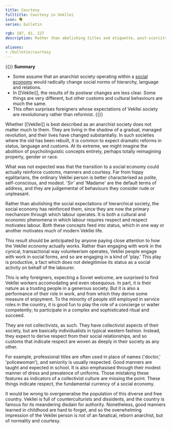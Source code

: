 ```yaml
---
title: Courtesy
fulltitle: Courtesy in Vekllei
icon: 🗣️
series: bulletin

rgb: 187, 81, 227
description: Rather than abolishing titles and etiquette, post-scarcity society in Vekllei has intensified them as economic relations become primarily social.

aliases:
- /bulletin/courtesy
---
```

{{<note panel>}}
**Summary**

* Some assume that an anarchist society operating within a [social economy](/social-economy/) would radically change social norms of hierarchy, language and relations.
* In [[Vekllei]], the results of its postwar changes are less clear. Some things are very different, but other customs and cultural behaviours are much the same.
* This often surprises foreigners whose expectations of Vekllei society are revolutionary rather than reformist.
{{</note>}}

Whether [[Vekllei]] is best described as an anarchist society does not matter much to them. They are living in the shadow of a gradual, managed revolution, and their lives have changed substantially. In such societies where the old has been rebuilt, it is common to expect dramatic reforms in status, language and customs. At its extreme, we might imagine the abolition of psycholinguistic concepts entirely, perhaps totally reimagining property, gender or race.

What was not expected was that the transition to a social economy could actually reinforce customs, manners and courtesy. Far from hippy egalitarians, the ordinary Vekllei person is better characterised as polite, self-conscious, and modest. 'Sir' and 'Madame' are the default terms of address, and they are judgemental of behaviours they consider rude or unpleasant.

Rather than abolishing the social expectations of hierarchical society, the social economy has reinforced them, since they are now the primary mechanism through which labour operates. It is both a cultural and economic phenomena in which labour requires respect and respect motivates labour. Both these concepts feed into status, which in one way or another motivates much of modern Vekllei life.

This result should be anticipated by anyone paying close attention to how the Vekllei economy actually works. Rather than engaging with work in the cynical, transactional way volunteerism operates, Vekllei people engage with work in social forms, and so are engaging in a kind of 'play.' This play is productive, a fact which does not delegitimise its status as a social activity on behalf of the labourer.

This is why foreigners, expecting a Soviet welcome, are surprised to find Vekllei workers accomodating and even obsequious. In part, it is their nature as a trusting people in a generous society. But it is also a performance of their role in work, and from which they derive some measure of enjoyment. To the minority of people still employed in service roles in the country, it is good fun to play the role of a concierge or waiter competently; to participate in a complex and sophisticated ritual and succeed.

They are not collectivists, as such. They have collectivist aspects of their society, but are basically individualists in typical western fashion. Instead, they expect to derive respect from their social relationships, and so customs that indicate respect are woven as deeply in their society as any other.

For example, professional titles are often used in place of names ('doctor,' 'policewoman'), and seniority is usually respected. Good manners are taught and expected in school. It is also emphasised through their modest manner of dress and prevalence of uniforms. Those mistaking these features as indicators of a collectivist culture are missing the point. These things indicate respect, the fundamental currency of a social economy.

It would be wrong to overgeneralise the population of this diverse and free country. Vekllei is full of counterculturists and dissidents, and the country is famous for its meandering disdain for authority. Nonetheless, good manners learned in childhood are hard to forget, and so the overwhelming impression of the Vekllei person is not of an fanatical, reborn anarchist, but of normality and courtesy.